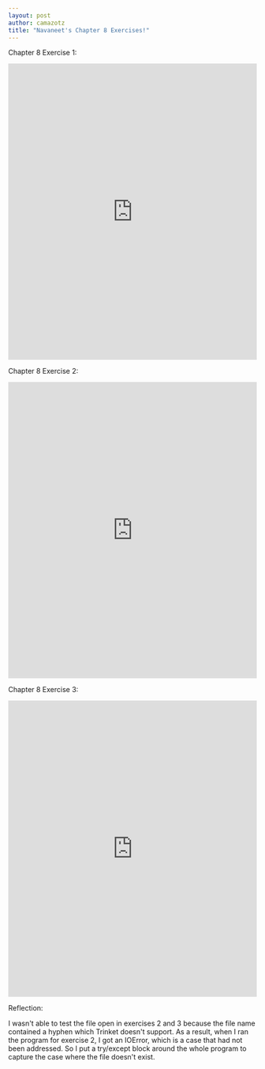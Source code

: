 ```yaml
---
layout: post
author: camazotz
title: "Navaneet's Chapter 8 Exercises!"
---
```


Chapter 8 Exercise 1:

<iframe src="https://trinket.io/embed/python/32f24e8771" width="100%" height="600" frameborder="0" marginwidth="0" marginheight="0" allowfullscreen></iframe>

Chapter 8 Exercise 2:

<iframe src="https://trinket.io/embed/python/3da0d90b61" width="100%" height="600" frameborder="0" marginwidth="0" marginheight="0" allowfullscreen></iframe>

Chapter 8 Exercise 3:

<iframe src="https://trinket.io/embed/python/467c4a0817" width="100%" height="600" frameborder="0" marginwidth="0" marginheight="0" allowfullscreen></iframe>

Reflection:

I wasn't able to test the file open in exercises 2 and 3 because the file name contained a hyphen which Trinket doesn't support. As a result, when I ran the program for exercise 2, I got an IOError, which is a case that had not been addressed. So I put a try/except block around the whole program to capture the case where the file doesn't exist.

